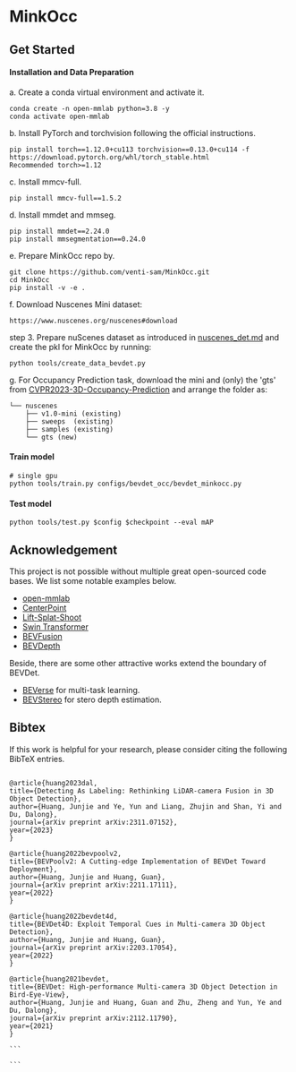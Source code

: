 # MinkOcc

## Get Started

#### Installation and Data Preparation

a. Create a conda virtual environment and activate it.

```shell script
conda create -n open-mmlab python=3.8 -y
conda activate open-mmlab
```

b. Install PyTorch and torchvision following the official instructions.

```shell script
pip install torch==1.12.0+cu113 torchvision==0.13.0+cu114 -f https://download.pytorch.org/whl/torch_stable.html
Recommended torch>=1.12
```

c. Install mmcv-full.

```shell script
pip install mmcv-full==1.5.2
```

d. Install mmdet and mmseg.

```shell script
pip install mmdet==2.24.0
pip install mmsegmentation==0.24.0
```

e. Prepare MinkOcc repo by.

```shell script
git clone https://github.com/venti-sam/MinkOcc.git
cd MinkOcc
pip install -v -e .
```

f. Download Nuscenes Mini dataset:

```shell script
https://www.nuscenes.org/nuscenes#download
```

step 3. Prepare nuScenes dataset as introduced in [nuscenes_det.md](docs/en/datasets/nuscenes_det.md) and create the pkl for MinkOcc by running:

```shell
python tools/create_data_bevdet.py
```

g. For Occupancy Prediction task, download the mini and (only) the 'gts' from [CVPR2023-3D-Occupancy-Prediction](https://github.com/CVPR2023-3D-Occupancy-Prediction/CVPR2023-3D-Occupancy-Prediction) and arrange the folder as:

```shell script
└── nuscenes
    ├── v1.0-mini (existing)
    ├── sweeps  (existing)
    ├── samples (existing)
    └── gts (new)
```

#### Train model

```shell script
# single gpu
python tools/train.py configs/bevdet_occ/bevdet_minkocc.py
```

#### Test model

```shell script
python tools/test.py $config $checkpoint --eval mAP
```

## Acknowledgement

This project is not possible without multiple great open-sourced code bases. We list some notable examples below.

- [open-mmlab](https://github.com/open-mmlab)
- [CenterPoint](https://github.com/tianweiy/CenterPoint)
- [Lift-Splat-Shoot](https://github.com/nv-tlabs/lift-splat-shoot)
- [Swin Transformer](https://github.com/microsoft/Swin-Transformer)
- [BEVFusion](https://github.com/mit-han-lab/bevfusion)
- [BEVDepth](https://github.com/Megvii-BaseDetection/BEVDepth)

Beside, there are some other attractive works extend the boundary of BEVDet.

- [BEVerse](https://github.com/zhangyp15/BEVerse) for multi-task learning.
- [BEVStereo](https://github.com/Megvii-BaseDetection/BEVStereo) for stero depth estimation.

## Bibtex

If this work is helpful for your research, please consider citing the following BibTeX entries.

````

@article{huang2023dal,
title={Detecting As Labeling: Rethinking LiDAR-camera Fusion in 3D Object Detection},
author={Huang, Junjie and Ye, Yun and Liang, Zhujin and Shan, Yi and Du, Dalong},
journal={arXiv preprint arXiv:2311.07152},
year={2023}
}

@article{huang2022bevpoolv2,
title={BEVPoolv2: A Cutting-edge Implementation of BEVDet Toward Deployment},
author={Huang, Junjie and Huang, Guan},
journal={arXiv preprint arXiv:2211.17111},
year={2022}
}

@article{huang2022bevdet4d,
title={BEVDet4D: Exploit Temporal Cues in Multi-camera 3D Object Detection},
author={Huang, Junjie and Huang, Guan},
journal={arXiv preprint arXiv:2203.17054},
year={2022}
}

@article{huang2021bevdet,
title={BEVDet: High-performance Multi-camera 3D Object Detection in Bird-Eye-View},
author={Huang, Junjie and Huang, Guan and Zhu, Zheng and Yun, Ye and Du, Dalong},
journal={arXiv preprint arXiv:2112.11790},
year={2021}
}

```

```
````
